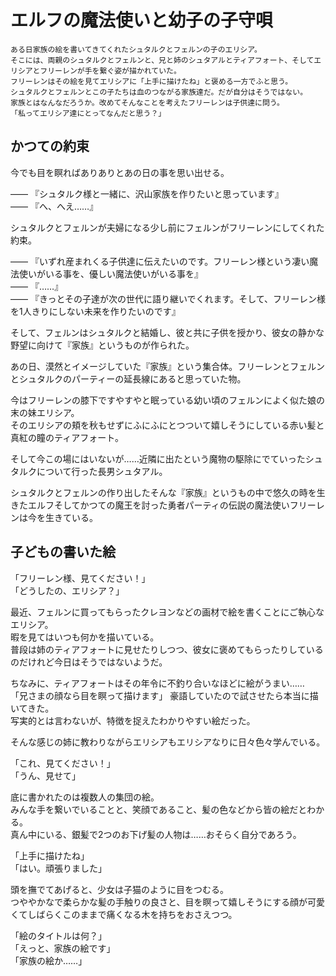# エルフの魔法使いと幼子の子守唄  

```  
ある日家族の絵を書いてきてくれたシュタルクとフェルンの子のエリシア。  
そこには、両親のシュタルクとフェルンと、兄と姉のシュタアルとティアフォート、そしてエリシアとフリーレンが手を繋ぐ姿が描かれていた。  
フリーレンはその絵を見てエリシアに「上手に描けたね」と褒める一方でふと思う。  
シュタルクとフェルンとこの子たちは血のつながる家族達だ。だが自分はそうではない。  
家族とはなんなだろうか。改めてそんなことを考えたフリーレンは子供達に問う。  
「私ってエリシア達にとってなんだと思う？」  
```  

## かつての約束  

今でも目を瞑ればありありとあの日の事を思い出せる。  

―― 『シュタルク様と一緒に、沢山家族を作りたいと思っています』  
―― 『へ、へえ……』  

シュタルクとフェルンが夫婦になる少し前にフェルンがフリーレンにしてくれた約束。  

―― 『いずれ産まれくる子供達に伝えたいのです。フリーレン様という凄い魔法使いがいる事を、優しい魔法使いがいる事を』  
―― 『……』  
―― 『きっとその子達が次の世代に語り継いでくれます。そして、フリーレン様を1人きりにしない未来を作りたいのです』  

そして、フェルンはシュタルクと結婚し、彼と共に子供を授かり、彼女の静かな野望に向けて『家族』というものが作られた。  

あの日、漠然とイメージしていた『家族』という集合体。フリーレンとフェルンとシュタルクのパーティーの延長線にあると思っていた物。  

今はフリーレンの膝下ですやすやと眠っている幼い頃のフェルンによく似た娘の末の妹エリシア。  
そのエリシアの頬を秋もせずにふにふにとつついて嬉しそうにしている赤い髪と真紅の瞳のティアフォート。  

そして今この場にはいないが……近隣に出たという魔物の駆除にでていったシュタルクについて行った長男シュタアル。  

シュタルクとフェルンの作り出したそんな『家族』というもの中で悠久の時を生きたエルフそしてかつての魔王を討った勇者パーティの伝説の魔法使いフリーレンは今を生きている。  

## 子どもの書いた絵  

「フリーレン様、見てください！」  
「どうしたの、エリシア？」  

最近、フェルンに買ってもらったクレヨンなどの画材で絵を書くことにご執心なエリシア。  
暇を見てはいつも何かを描いている。  
普段は姉のティアフォートに見せたりしつつ、彼女に褒めてもらったりしているのだけれど今日はそうではないようだ。  

ちなみに、ティアフォートはその年令に不釣り合いなほどに絵がうまい……  
「兄さまの顔なら目を瞑って描けます」 豪語していたので試させたら本当に描いてきた。  
写実的とは言わないが、特徴を捉えたわかりやすい絵だった｡  

そんな感じの姉に教わりながらエリシアもエリシアなりに日々色々学んでいる。  

「これ、見てください！」  
「うん、見せて」  

底に書かれたのは複数人の集団の絵。  
みんな手を繋いでいることと、笑顔であること、髪の色などから皆の絵だとわかる。  
真ん中にいる、銀髪で2つのお下げ髪の人物は……おそらく自分であろう。  

「上手に描けたね」  
「はい。頑張りました」  

頭を撫でてあげると、少女は子猫のように目をつむる。  
つややかなで柔らかな髪の手触りの良さと、目を瞑って嬉しそうにする顔が可愛くてしばらくこのままで痛くなる木を持ちをおさえつつ。  

「絵のタイトルは何？」  
「えっと、家族の絵です」  
「家族の絵か……」  

